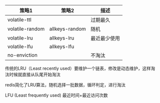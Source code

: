 |策略1|策略2|描述
|---|---|---|
|volatile-ttl| |过期最久
|volatile-random|allkeys-random|随机
|volatile-lru|allkeys-lru|最近最少使用
|volatile-lfu|allkeys-lfu|
|no-enviction| |不淘汰


传统的LRU（Least recently used）要维护一个链表，修改是动态维护，这样淘汰时候就直接从队尾开始淘汰

redis简化了LRU算法，随机选择一批数据，循环判定，进行淘汰

LFU (Least frequently used) 最近时间+最近访问次数